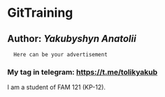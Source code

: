 # GitTraining
## Author: _Yakubyshyn Anatolii_
```
  Here can be your advertisement
```
### My tag in telegram: https://t.me/tolikyakub
I am a student of FAM 121 (KP-12).

